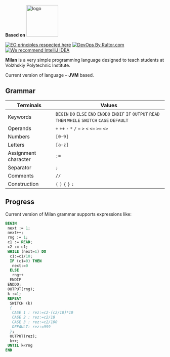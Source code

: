<b>Based on</b>
<img alt="logo" src="https://external-content.duckduckgo.com/iu/?u=http%3A%2F%2Fcdn.onlinewebfonts.com%2Fsvg%2Fimg_189624.png&f=1&nofb=1&ipt=96f2feb24e716bca2927efe519b26138829643d5931bddb3ba1dec5f51b5e517&ipo=images" height="100px" />

[![EO principles respected here](https://www.elegantobjects.org/badge.svg)](https://www.elegantobjects.org)
[![DevOps By Rultor.com](https://www.rultor.com/b/objectionary/eo)](http://www.rultor.com/p/l3r8yJ/milan)
[![We recommend IntelliJ IDEA](https://www.elegantobjects.org/intellij-idea.svg)](https://www.jetbrains.com/idea/)

**Milan** is a very simple programming language designed to teach students at Volzhskiy Polytechnic Institute.

Current version of language – **JVM** based.

## Grammar

| **Terminals**        | **Values**                                                                                              |
|----------------------|---------------------------------------------------------------------------------------------------------|
| Keywords             | `BEGIN` `DO` `ELSE` `END` `ENDDO` `ENDIF` `IF` `OUTPUT` `READ` `THEN` `WHILE` `SWITCH` `CASE` `DEFAULT` |
| Operands             | `+` `++` `-` `*` `/` `=` `>` `<` `<=` `>=` `<>`                                                         |
| Numbers              | `[0-9]`                                                                                                 |
| Letters              | `[a-z]`                                                                                                 |
| Assignment character | `:=`                                                                                                    |
| Separator            | `;`                                                                                                     |
| Comments             | `//`                                                                                                    |
| Construction         | `(` `)` `{` `}` `:`                                                                                     |

## Progress

Current version of Milan grammar supports expressions like:
```pascal
BEGIN
 next := 1;
 next++;
 rng := 1;
 c1 := READ;
 c2 := c1;
 WHILE (next=1) DO
  c1:=c1/10; 
  IF (c1=0) THEN
   next:=0
  ELSE
   rng++
  ENDIF
 ENDDO;
 OUTPUT(rng);
 k :=1;
 REPEAT
  SWITCH (k)
  {
   CASE 1 : rez:=c2-(c2/10)*10
   CASE 2 : rez:=c2/10
   CASE 3 : rez:=c2/100
   DEFAULT: rez:=999
  };
  OUTPUT(rez);
  k++;
 UNTIL k<rng
END
```
